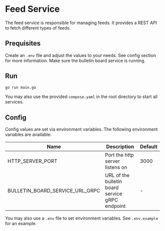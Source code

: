 # Feed Service

The feed service is responsible for managing feeds. It provides a REST API to fetch different types of feeds.

## Prequisites

Create an `.env` file and adjust the values to your needs. See config section for more information. Make sure the bulletin board service is running.

## Run

```bash
go run main.go
```

You may also use the provided `compose.yaml` in the root directory to start all services.

## Config

Config values are set via environment variables. The following environment variables are available:

| Name | Description | Default |
| ---- | ----------- | -------- |
| HTTP_SERVER_PORT | Port the http server listens on | 3000 |
| BULLETIN_BOARD_SERVICE_URL_GRPC | URL of the bulletin board service gRPC endpoint | - |

You may also use a `.env` file to set environment variables. See `.env.example` for an example.